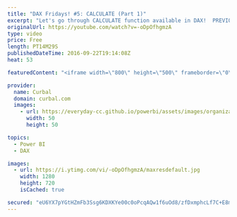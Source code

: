 ```yaml
---
title: "DAX Fridays! #5: CALCULATE (Part 1)"
excerpt: "Let's go through CALCULATE function available in DAX!  PREVIOUS VIDEO: https://www.youtube.com/watch?v=V8wYTjKyvgk NEXT VIDEO: https://www.youtube.com/watch?v=SOTQ3MiTXT4  Download Power BI file: https://curbal.com/blog/glossary/calculate-dax    Looking for a download file? Go to our Download Center:"
originalUrl: https://youtube.com/watch?v=-oDpOfhgmzA
type: video
price: Free
length: PT14M29S
publishedDateTime: 2016-09-22T19:14:08Z
heat: 53

featuredContent: "<iframe width=\"800\" height=\"500\" frameborder=\"0\" src=\"https://www.youtube.com/embed/-oDpOfhgmzA\" allow=\"accelerometer; autoplay; encrypted-media; gyroscope; picture-in-picture\" allowfullscreen></iframe>"

provider:
  name: Curbal
  domain: curbal.com
  images:
    - url: https://everyday-cc.github.io/powerbi/assets/images/organizations/curbal.com-50x50.jpg
      width: 50
      height: 50

topics:
  - Power BI
  - DAX

images:
  - url: https://i.ytimg.com/vi/-oDpOfhgmzA/maxresdefault.jpg
    width: 1280
    height: 720
    isCached: true

secured: "eU6YX7pYGtHZmFb3Ssg6KDXKYe00c0oPcqAQw1f6uOd8/zfDxmphcLf7C+E8mJ5XNLd6tTi5/B1B+JlGR+ZKalyxqt+SbYvb8do6E0q+slnbLTq1Is+0QTjzkfBptaNDnmv2juNDmvTQgKJ4cFQ959oWnvadRdYj9/RdpV3IP8d18n4dVMO7ze1p9/a16oIU6li8AOlw/hC8ewbIm+WFWPR6SmZqt5XueHpeQfwvlaKG2cO2uwhUwjNZ5YnGT+jOv4736ZckE5iOFv96Xngk3aT3cseYQjI8iwgpganUakfr+9tOWVu3WCHYX82/5Nq1VfGtoyXm67QMj7S4L1D3cAcHkrWDQvuNsVOVTeHh1PDUJgWQjp/Lmrv0ATkO+4xfRKF7zsXX8+CMmvuovBKWLN/4+OeMVFb9N9PvmiRSfFYSF4odaX/RUkc+PfS3hr9Q;/GdYsZPkmreX4POe2IiBLQ=="
---
```


